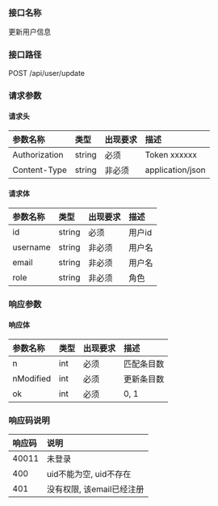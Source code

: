 ### 接口名称
更新用户信息

### 接口路径
POST /api/user/update

### 请求参数

#### 请求头

参数名称      | 类型   | 出现要求 | 描述
:-------------|:-------|:-------|:----------------
Authorization | string | 必须     | Token xxxxxx
Content-Type  | string | 非必须   | application/json

#### 请求体

参数名称 | 类型   | 出现要求 | 描述
:--------|:-------|:-------|:----
id       | string | 必须     | 用户id
username | string | 非必须   | 用户名
email    | string | 非必须   | 用户名
role     | string | 非必须   | 角色

### 响应参数

#### 响应体

参数名称  | 类型 | 出现要求 | 描述
:---------|:-----|:-------|:-----
n         | int  | 必须     | 匹配条目数
nModified | int  | 必须     | 更新条目数
ok        | int  | 必须     | 0, 1

### 响应码说明

响应码 | 说明
:------|:----------------
40011  | 未登录
400    | uid不能为空, uid不存在
401    | 没有权限, 该email已经注册